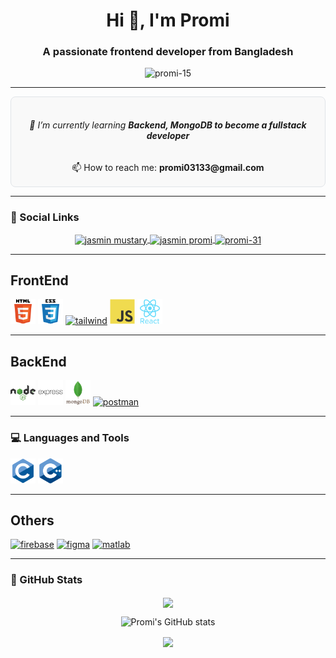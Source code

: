 <h1 align="center">Hi 👋, I'm  Promi</h1>
<h3 align="center">A passionate frontend developer from Bangladesh</h3>

<p align="center">
  <img src="https://komarev.com/ghpvc/?username=promi-15&label=Profile%20views&color=0e75b6&style=flat" alt="promi-15" />
</p>


---



<div align="center" style="border: 1px solid #e1e4e8; border-radius: 8px; padding: 16px; background-color: #f9f9f9;">

<h6>🌱 I’m currently learning <strong>Backend, MongoDB to become a fullstack developer</strong></h3>
<h7>📫 How to reach me: <strong>promi03133@gmail.com</strong></h3>

</div>

---

### 🔗 Social Links

<p align="center">
  <a href="[https://linkedin.com/in/jasmin mustary](https://www.linkedin.com/in/jasmin-mustary-a18a9533b/)" target="blank">
    <img align="center" src="https://raw.githubusercontent.com/rahuldkjain/github-profile-readme-generator/master/src/images/icons/Social/linked-in-alt.svg" alt="jasmin mustary" height="30" width="40" />
  </a>
  <a href="[https://fb.com/jasmin promi](https://web.facebook.com/profile.php?id=100076280960684)" target="blank">
    <img align="center" src="https://raw.githubusercontent.com/rahuldkjain/github-profile-readme-generator/master/src/images/icons/Social/facebook.svg" alt="jasmin promi" height="30" width="40" />
  </a>
  <a href="[https://codeforces.com/profile/promi-31](https://codeforces.com/profile/Promi31)" target="blank">
    <img align="center" src="https://raw.githubusercontent.com/rahuldkjain/github-profile-readme-generator/master/src/images/icons/Social/codeforces.svg" alt="promi-31" height="30" width="40" />
  </a>
</p>

---
## FrontEnd
 <p align = "left">
    <a href="https://www.w3schools.com/html/" target="_blank"><img src="https://raw.githubusercontent.com/devicons/devicon/master/icons/html5/html5-original-wordmark.svg" alt="html5" width="40" height="40"/></a>
    <a href="https://www.w3schools.com/css/" target="_blank"><img src="https://raw.githubusercontent.com/devicons/devicon/master/icons/css3/css3-original-wordmark.svg" alt="css3" width="40" height="40"/></a>
     <a href="https://tailwindcss.com/" target="_blank"><img src="https://www.vectorlogo.zone/logos/tailwindcss/tailwindcss-icon.svg" alt="tailwind" width="40" height="40"/></a>
     <a href="https://developer.mozilla.org/en-US/docs/Web/JavaScript" target="_blank"><img src="https://raw.githubusercontent.com/devicons/devicon/master/icons/javascript/javascript-original.svg" alt="javascript" width="40" height="40"/></a>
     <a href="https://reactjs.org/" target="_blank"><img src="https://raw.githubusercontent.com/devicons/devicon/master/icons/react/react-original-wordmark.svg" alt="react" width="40" height="40"/></a>   
 


 </p>
 
---

## BackEnd
  <p align="left">
    <a href="https://nodejs.org" target="_blank"><img src="https://raw.githubusercontent.com/devicons/devicon/master/icons/nodejs/nodejs-original-wordmark.svg" alt="nodejs" width="40" height="40"/></a>
  <a href="https://expressjs.com" target="_blank"><img src="https://raw.githubusercontent.com/devicons/devicon/master/icons/express/express-original-wordmark.svg" alt="express" width="40" height="40"/></a>
  <a href="https://www.mongodb.com/" target="_blank"><img src="https://raw.githubusercontent.com/devicons/devicon/master/icons/mongodb/mongodb-original-wordmark.svg" alt="mongodb" width="40" height="40"/></a>
    <a href="https://postman.com" target="_blank"><img src="https://www.vectorlogo.zone/logos/getpostman/getpostman-icon.svg" alt="postman" width="40" height="40"/></a>
  </p>
  
---

### 💻 Languages and Tools

<p align="left">
  <a href="https://www.cprogramming.com/" target="_blank"><img src="https://raw.githubusercontent.com/devicons/devicon/master/icons/c/c-original.svg" alt="c" width="40" height="40"/></a>
  <a href="https://www.w3schools.com/cpp/" target="_blank"><img src="https://raw.githubusercontent.com/devicons/devicon/master/icons/cplusplus/cplusplus-original.svg" alt="cplusplus" width="40" height="40"/></a>
</p>

---

## Others 

  <a href="https://firebase.google.com/" target="_blank"><img src="https://www.vectorlogo.zone/logos/firebase/firebase-icon.svg" alt="firebase" width="40" height="40"/></a>
  <a href="https://www.figma.com/" target="_blank"><img src="https://www.vectorlogo.zone/logos/figma/figma-icon.svg" alt="figma" width="40" height="40"/></a>
  <a href="https://www.mathworks.com/" target="_blank"><img src="https://upload.wikimedia.org/wikipedia/commons/2/21/Matlab_Logo.png" alt="matlab" width="40" height="40"/></a>

</p>

---

### 🌟 GitHub Stats 


<div align="center">
  <p align="center padding=2px">
  <img align="center" src="https://github-readme-stats.vercel.app/api/top-langs?username=promi-15&show_icons=true&locale=en&layout=compact&theme=dracula" />
</p>


  ![Promi's GitHub stats](https://github-readme-stats.vercel.app/api?username=Promi-15&show_icons=true&theme=radical)




<p>
  <img align="center" src="https://github-readme-streak-stats.herokuapp.com/?user=promi-15&theme=gradient" />
</p>
</div>
